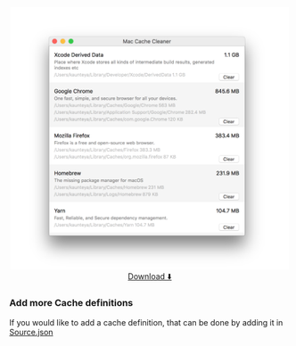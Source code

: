 <div align="center">
  <img  src="/Images/AppWindow.png" alt="App Window" width="500"><br>
  <a href="https://github.com/kaunteya/MacCacheCleaner/releases/download/1.1/Mac.Cache.Cleaner.zip">Download ⬇️<a>
</div>

### Add more Cache definitions
If you would like to add a cache definition, that can be done by adding it in [Source.json](Source.json)
